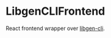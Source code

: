 # LibgenCLIFrontend

React frontend wrapper over [libgen-cli](https://github.com/ciehanski/libgen-cli).